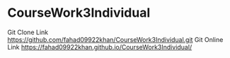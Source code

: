 # CourseWork3Individual

Git Clone Link
https://github.com/fahad09922khan/CourseWork3Individual.git
Git Online Link
https://fahad09922khan.github.io/CourseWork3Individual/

